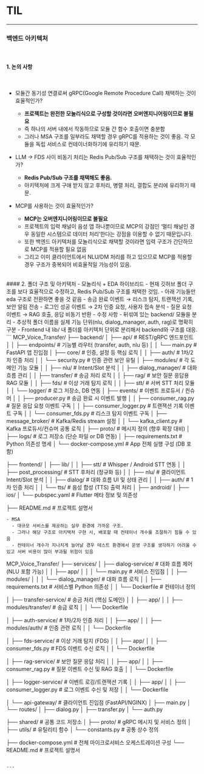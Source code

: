 # TIL

---

### 백엔드 아키텍처

<br>

#### 1. 논의 사항

<br>

- 모듈간 동기성 연결로써 gRPC(Google Remote Procedure Call) 채택하는 것이 효율적인가?
  - **프로젝트는 완전한 모놀리식으로 구성할 것이라면 오버엔지니어링이므로 불필요**
  - 즉 하나의 서버 내에서 작동하므로 모듈 간 함수 호출이면 충분함
  - 그러나 MSA 구조를 일부라도 채택할 경우 gRPC를 적용하는 것이 좋음. 각 모듈을 독립 서비스로 컨테이너화하기에 유리하기 때문.
  
- LLM → FDS 사이 비동기 처리는 Redis Pub/Sub 구조를 채택하는 것이 효율적인가?
  - **Redis Pub/Sub 구조를 채택해도 좋음.**
  - 아키텍처에 크게 구애 받지 않고 후처리, 병렬 처리, 결합도 분리에 유리하기 때문.
   
- MCP를 사용하는 것이 효율적인가?
  - **MCP는 오버엔지니어링이므로 불필요**
  - 프로젝트의 입력 채널이 음성 앱 하나뿐이므로 MCP의 강점인 ‘멀티 채널인 경우 동일한 시스템으로 데이터 처리’한다는 강점을 이용할 수 없기 때문입니다.
  - 또한 백엔드 아키텍처를 모놀리식으로 채택할 것이라면 입력 구조가 간단하므로 MCP를 적용할 필요 없음
  - 그리고 이미 클라이언트에서 NLU/DM 처리를 하고 있으므로 MCP를 적용할 경우 구조가 중복되어 비효율적일 가능성이 있음.
 <br>
#### 2. 폴더 구조 및 아키텍처
- 모놀리식 + EDA 하이브리드
  -  현재 깃허브 폴더 구조를 보다 효율적으로 수정하고, Redis Pub/Sub 구조를 채택한 것임.
  -  아래 기능들만 eda 구조로 전환하면 좋을 것 같음
      -  송금 완료 이벤트 → 리스크 탐지, 트랜잭션 기록, 보안 알림 전송
      -  로그인 성공 이벤트 → 2차 인증 요청, 사용자 접속 분석
      -  질문 요청 이벤트 → RAG 호출, 응답 비동기 반환
  -  수정 사항
      - 뒤섞여 있는 backend/ 모듈을 분리
      - 추상적 폴더 이름을 실제 기능 단위(nlu, dialog_manager, auth, rag)로 명확히 구분
      - Frontend 내 lib/ 내 폴더를 아키텍처 단위로 분리해서 backend와 구조를 대응.
```
MCP_Voice_Transfer/
├── backend/
│   ├── api/                      # REST/gRPC 엔드포인트
│   │   ├── endpoints/           # 기능별 라우터 (transfer, auth, nlu 등)
│   │   └── main.py              # FastAPI 앱 진입점
│   ├── core/                    # 인증, 설정 등 핵심 로직
│   │   ├── auth/                # 1차/2차 인증 처리
│   │   └── security.py          # 인증 관련 보안 유틸
│   ├── modules/                 # 각 도메인 기능 모듈
│   │   ├── nlu/                 # Intent/Slot 분석
│   │   ├── dialog_manager/      # 대화 흐름 관리
│   │   ├── transfer/            # 송금 처리 로직
│   │   ├── rag/                 # 보안 질문 응답용 RAG 모듈
│   │   ├── fds/                 # 이상 거래 탐지 로직
│   │   ├── stt/                 # 서버 STT 처리 모듈
│   │   └── logger/              # 로그 저장소, DB 연동
│   ├── events/                  # 이벤트 프로듀서 / 컨슈머
│   │   ├── producer.py          # 송금 완료 시 이벤트 발행
│   │   ├── consumer_rag.py      # 질문 응답 요청 이벤트 구독
│   │   ├── consumer_logger.py   # 트랜잭션 기록 이벤트 구독
│   │   └── consumer_fds.py      # 리스크 탐지 이벤트 구독
│   ├── message_broker/          # Kafka/Redis stream 설정
│   │   └── kafka_client.py      # Kafka 프로듀서/컨슈머 공통 로직
│   ├── proto/                   # 메시지 정의 (향후 확장 대비)
│   ├── logs/                    # 로그 저장소 (단순 파일 or DB 연동)
│   ├── requirements.txt         # Python 의존성 명세
│   └── docker-compose.yml       # App 전체 실행 구성 (DB 포함)

├── frontend/
│   ├── lib/
│   │   ├── stt/                 # Whisper / Android STT 연동
│   │   ├── post_processing/     # STT 후처리 (정규화 등)
│   │   ├── nlu/                 # 클라이언트 Intent/Slot 분석
│   │   ├── dialog/              # 대화 흐름 UI 및 상태 관리
│   │   ├── auth/                # 1차 인증 처리
│   │   └── tts/                 # 음성 합성 (TTS) 출력 처리
│   ├── android/
│   ├── ios/
│   └── pubspec.yaml             # Flutter 메타 정보 및 의존성

├── README.md                    # 프로젝트 설명서
```
- MSA
  - 대규모 서비스를 제공하는 실무 환경에 가까운 구조.    
  - 그러나 해당 구조로 아키텍처 구현 시, 배포할 때 컨테이너 개수를 조절하기 힘들 수 있음
  - 컨테이너 개수가 지나치게 늘어날 경우 테스트 환경에서 운영 구조를 생각하기 어려울 수 있고 서버 비용이 많이 부과될 위험이 있음
```
MCP_Voice_Transfer/
├── services/
│   ├── dialog-service/              # 대화 흐름 제어 (NLU 포함 가능)
│   │   ├── app/
│   │   │   └── main.py              # 서비스 진입점
│   │   ├── modules/
│   │   │   └── dialog_manager/      # 대화 흐름 로직
│   │   ├── requirements.txt         # 서비스별 Python 의존성
│   │   └── Dockerfile               # 컨테이너 정의

│   ├── transfer-service/            # 송금 처리 (핵심 도메인)
│   │   ├── app/
│   │   ├── modules/transfer/        # 송금 로직
│   │   └── Dockerfile

│   ├── auth-service/                # 1차/2차 인증 처리
│   │   ├── app/
│   │   ├── modules/auth/            # 인증 관련 로직
│   │   └── Dockerfile

│   ├── fds-service/                 # 이상 거래 탐지 (FDS)
│   │   ├── app/
│   │   ├── consumer_fds.py          # FDS 이벤트 수신 로직
│   │   └── Dockerfile

│   ├── rag-service/                 # 보안 질문 응답 처리
│   │   ├── app/
│   │   ├── consumer_rag.py          # 질문 이벤트 수신 및 RAG 호출
│   │   └── Dockerfile

│   ├── logger-service/              # 이벤트 로깅/트랜잭션 기록
│   │   ├── app/
│   │   ├── consumer_logger.py       # 로그 이벤트 수신 및 저장
│   │   └── Dockerfile

│   └── api-gateway/                 # 클라이언트 진입점 (FastAPI/NGINX)
│       ├── main.py
│       └── routes/
│           ├── dialog.py
│           ├── transfer.py
│           └── auth.py

├── shared/                          # 공통 코드 저장소
│   ├── proto/                       # gRPC 메시지 및 서비스 정의
│   ├── utils/                       # 유틸리티 함수
│   └── constants.py                 # 공통 상수 정의

├── docker-compose.yml              # 전체 마이크로서비스 오케스트레이션 구성
└── README.md                       # 프로젝트 설명서

```

---
